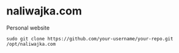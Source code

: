 # naliwajka.com
Personal website


```angular2html
sudo git clone https://github.com/your-username/your-repo.git /opt/naliwajka.com
```